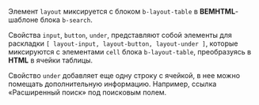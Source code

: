 Элемент `layout` миксируется с блоком `b-layout-table` в **BEMHTML**-шаблоне блока `b-search`.

Свойства `input`, `button`, `under`, представляют собой элементы для раскладки `[ layout-input, layout-button, layout-under ]`, которые миксируются с элементами `cell` блока `b-layout-table`, преобразуясь в **HTML** в ячейки таблицы.

Свойство `under` добавляет еще одну строку с ячейкой, в нее можно помещать дополнительную информацию. Например, ссылка «Расширенный поиск» под поисковым полем.
